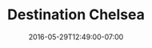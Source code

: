 ---
title: "Destination Chelsea"
description: " "
date: "2016-05-29T12:49:00-07:00"
gallery: 
- 
  url: "/assets/images/ccp-logo.jpg"
  caption: " "
tags: "logo,nonprofit"
---